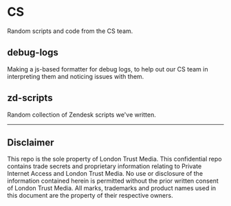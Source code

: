 # CS

Random scripts and code from the CS team.

## debug-logs

Making a js-based formatter for debug logs, to help out our CS team in interpreting them
and noticing issues with them.

## zd-scripts

Random collection of Zendesk scripts we've written.

---

## Disclaimer

This repo is the sole property of London Trust Media. This confidential repo contains
trade secrets and proprietary information relating to Private Internet Access and
London Trust Media. No use or disclosure of the information contained herein is permitted
without the prior written consent of London Trust Media. All marks, trademarks and
product names used in this document are the property of their respective owners.
